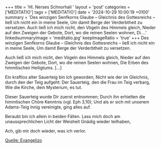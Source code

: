 +++
title = 'Hl. Nerses Schnorhali  '
layout = 'post'
categories = ['MEDITATIO']
tags = ['MEDITATIO']
date = '2024-10-29 10:00:19 +0100'
summary = 'Des winzigen Senfkorns Glaube – Gleichnis des Gottesreichs – ließ ich nicht ein in meine Seele, Um damit Berge der Verderbtheit zu versetzen.  Auch ließ ich mich nicht, den Vögeln des Himmels gleich, Nieder auf den Zweigen der Gebote, Dort, wo die reinen Seelen wohnen, Di....'
linkedsummaryImage = 'meditatio.jpg'
keepImageRatio = 'true'
+++
Des winzigen Senfkorns Glaube –
Gleichnis des Gottesreichs –
ließ ich nicht ein in meine Seele,
Um damit Berge der Verderbtheit zu versetzen.

Auch ließ ich mich nicht, den Vögeln des Himmels gleich,
Nieder auf den Zweigen der Gebote,
Dort, wo die reinen Seelen wohnen,
Die Erben des himmlischen Heiligtums.<!--more--> [...]

Ein kraftlos alter Sauerteig bin ich geworden,
Nicht wie der im Gleichnis, durch den der Teig aufgeht:
Der Sauerteig, den die Frau im Teig verbarg,
Wie die Kirche, dein Mysterium, es tut.

Dieser Sauerteig wurde Dir zuerst entnommen;
Durch ihn erhielten die himmlischen Chöre Kenntnis (vgl. Eph 3,10);
Und als er sich mit unserem Adams-Teig
Innig vereinigte, ging alles auf.
 
Beraubt bin ich allein in beiden Fällen.
Lass mich doch am unaussprechlichen Licht der Weisheit
Gnädig wieder teilhaben,

Ach, gib mir doch wieder, was ich verlor.



[Quelle: Evangelizo](https://evangeliumtagfuertag.org/DE/gospel)
